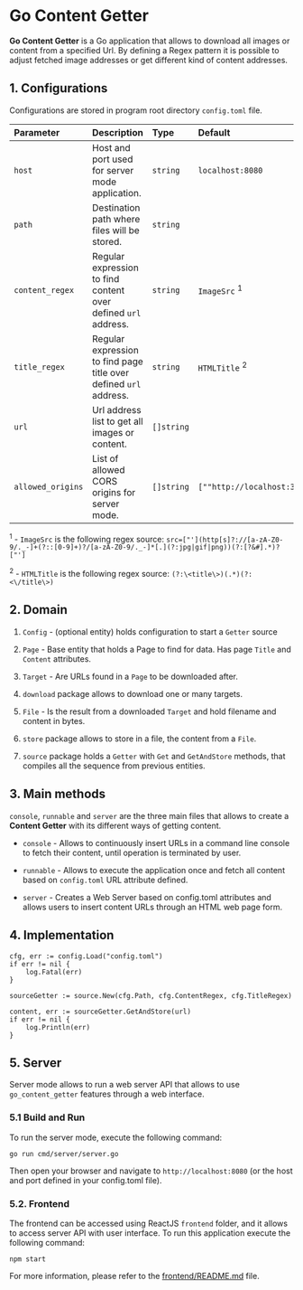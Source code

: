 # Go Content Getter

**Go Content Getter** is a Go application that allows to download all images or content from a specified Url.
By defining a Regex pattern it is possible to adjust fetched image addresses or get different kind of content addresses.

## 1. Configurations

Configurations are stored in program root directory ``config.toml`` file.

| Parameter         | Description                                                       | Type       | Default                       | Required |
|:------------------|:------------------------------------------------------------------|:-----------|:------------------------------|:---------|
| `host`            | Host and port used for server mode application.                   | `string`   | `localhost:8080`              | **NO**   |
| `path`            | Destination path where files will be stored.                      | `string`   | ` `                           | **NO**   |
| `content_regex`   | Regular expression to find content over defined `url` address.    | `string`   | `ImageSrc` <sup>1</sup>       | **NO**   |
| `title_regex`     | Regular expression to find page title over defined `url` address. | `string`   | `HTMLTitle` <sup>2</sup>      | **NO**   |
| `url`             | Url address list to get all images or content.                    | `[]string` | ` `                           | **YES**  |
| `allowed_origins` | List of allowed CORS origins for server mode.                     | `[]string` | `[""http://localhost:3000""]` | **NO**   |

<sup>1</sup> - `ImageSrc` is the following regex source: 
``
src=["'](http[s]?://[a-zA-Z0-9/._-]+(?::[0-9]+)?/[a-zA-Z0-9/._-]*[.](?:jpg|gif|png))(?:[?&#].*)?["']
``

<sup>2</sup> - `HTMLTitle` is the following regex source:
``
(?:\<title\>)(.*)(?:<\/title\>)
``

## 2. Domain

1. `Config` - (optional entity) holds configuration to start a `Getter` source

2. `Page` - Base entity that holds a Page to find for data. Has page `Title` and `Content` attributes.

3. `Target` - Are URLs found in a `Page` to be downloaded after.

4. `download` package allows to download one or many targets.

5. `File` - Is the result from a downloaded `Target` and hold filename and content in bytes.

6. `store` package allows to store in a file, the content from a `File`.

7. `source` package holds a `Getter` with `Get` and `GetAndStore` methods, that compiles all the sequence
from previous entities.

## 3. Main methods

``console``, ``runnable`` and ``server`` are the three main files that allows to create a **Content Getter** with
its different ways of getting content.

* ``console`` - Allows to continuously insert URLs in a command line console to fetch their content, until operation is
terminated by user.

* ``runnable`` - Allows to execute the application once and fetch all content based on ``config.toml`` URL attribute defined.

* ``server`` - Creates a Web Server based on config.toml attributes and allows users to insert content URLs through an
HTML web page form.

## 4. Implementation

```
cfg, err := config.Load("config.toml")
if err != nil {
    log.Fatal(err)
}

sourceGetter := source.New(cfg.Path, cfg.ContentRegex, cfg.TitleRegex)

content, err := sourceGetter.GetAndStore(url)
if err != nil {
    log.Println(err)
}
```

## 5. Server

Server mode allows to run a web server API that allows to use `go_content_getter` features through a web interface.

### 5.1 Build and Run

To run the server mode, execute the following command:

``go run cmd/server/server.go``

Then open your browser and navigate to ``http://localhost:8080``
(or the host and port defined in your config.toml file).

### 5.2. Frontend

The frontend can be accessed using ReactJS `frontend` folder, and it allows to access server API with user interface.
To run this application execute the following command:

``npm start``

For more information, please refer to the [frontend/README.md](frontend/README.md) file.
